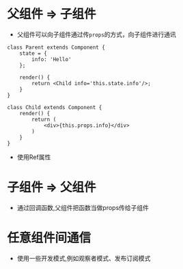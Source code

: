 # 父组件 => 子组件
- 父组件可以向子组件通过传```props```的方式，向子组件进行通讯
```
class Parent extends Component {
    state = {
        info: 'Hello'
    };

    render() {
        return <Child info='this.state.info'/>;
    }
}

class Child extends Component {
    render() {
        return (
            <div>{this.props.info}</div>
        )
    }
}
```
- 使用Ref属性

# 子组件 => 父组件
- 通过回调函数,父组件把函数当做props传给子组件

# 任意组件间通信
- 使用一些开发模式,例如观察者模式、发布订阅模式